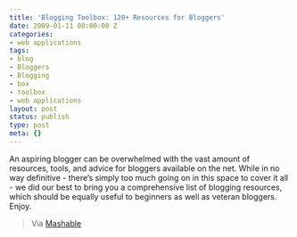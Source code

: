 ```yaml
---
title: 'Blogging Toolbox: 120+ Resources for Bloggers'
date: 2009-01-11 00:00:00 Z
categories:
- web applications
tags:
- blog
- Bloggers
- Blogging
- box
- toolbox
- web applications
layout: post
status: publish
type: post
meta: {}
---
```


An aspiring blogger can be overwhelmed with the vast amount of resources, tools, and advice for bloggers available on the net. While in no way definitive - there’s simply too much going on in this space to cover it all - we did our best to bring you a comprehensive list of blogging resources, which should be equally useful to beginners as well as veteran bloggers. Enjoy.

> Via [Mashable](http://mashable.com/2007/06/19/blogging-toolbox/)

